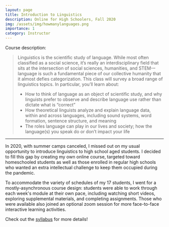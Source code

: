 ```yaml
---
layout: page
title: Introduction to Linguistics
description: Online for High Schoolers, Fall 2020
img: /assets/img/howmanylanguages.png
importance: 1
category: Instructor
---
```


Course description:

>Linguistics is the scientific study of language. While most often classified as a social science, it’s really an interdisciplinary field that sits at the intersection of social sciences, humanities, and STEM-–language is such a fundamental piece of our collective humanity that it almost defies categorization.
This class will survey a broad range of linguistics topics. In particular, you’ll learn about:
> * How to think of language as an object of scientific study, and why linguists prefer to observe and describe language use rather than dictate what is “correct”
> * How theoretical linguists analyze and explain language data, within and across languages, including sound systems, word formation, sentence structure, and meaning
> * The roles language can play in our lives and society; how the language(s) you speak do or don’t impact your life

---

In 2020, with summer camps canceled, I missed out on my usual opportunity to introduce linguistics to high school aged students. I decided to fill this gap by creating my own online course, targeted toward homeschooled students as well as those enrolled in regular high schools who wanted an extra intellectual challenge to keep them occupied during the pandemic.

To accommodate the variety of schedules of my 17 students, I went for a mostly-asynchronous course design: students were able to work through each week's module at their own pace, including watching short videos, exploring supplemental materials, and completing assignments. Those who were available also joined an optional zoom session for more face-to-face interactive learning activities.

Check out the [syllabus](../../assets/pdf/lingsyllabus_F20.pdf) for more details!